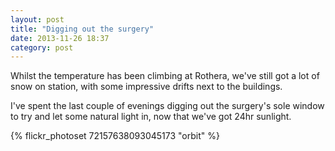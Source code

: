 ```yaml
---
layout: post
title: "Digging out the surgery"
date: 2013-11-26 18:37
category: post
---
```


Whilst the temperature has been climbing at Rothera, we've still got a lot of snow on station, with some impressive drifts next to the buildings.

I've spent the last couple of evenings digging out the surgery's sole window to try and let some natural light in, now that we've got 24hr sunlight.

{% flickr_photoset 72157638093045173 "orbit" %}
